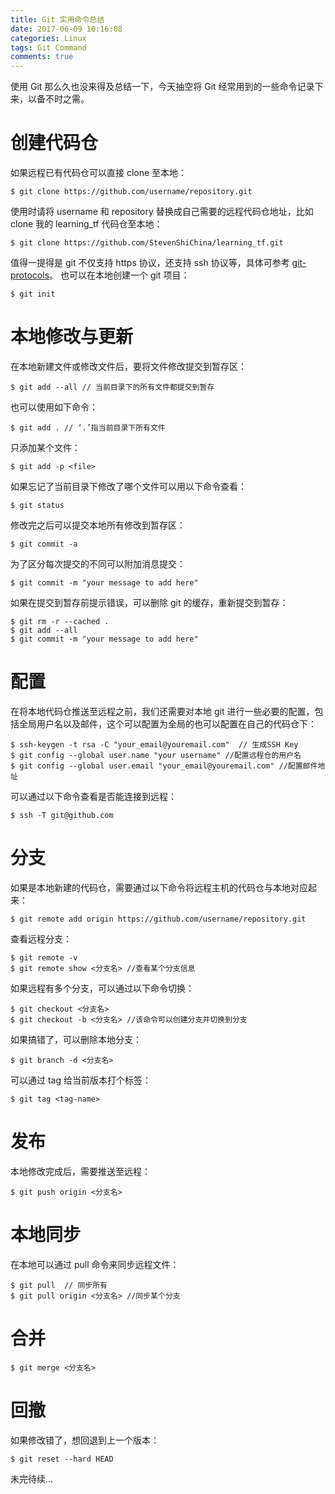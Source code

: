 ```yaml
---
title: Git 实用命令总结
date: 2017-06-09 10:16:08
categories: Linux
tags: Git Command
comments: true
---
```

使用 Git 那么久也没来得及总结一下，今天抽空将 Git 经常用到的一些命令记录下来，以备不时之需。
# 创建代码仓
如果远程已有代码仓可以直接 clone 至本地：
   ```
 $ git clone https://github.com/username/repository.git
   ```
使用时请将 username 和 repository 替换成自己需要的远程代码仓地址，比如 clone 我的 learning_tf 代码仓至本地：
   ```
$ git clone https://github.com/StevenShiChina/learning_tf.git
   ```
值得一提得是 git 不仅支持 https 协议，还支持 ssh 协议等，具体可参考 [git-protocols](https://git-scm.com/book/id/v2/Git-on-the-Server-The-Protocols)。
也可以在本地创建一个 git 项目：
   ```
 $ git init
   ```
<!--more-->
# 本地修改与更新
在本地新建文件或修改文件后，要将文件修改提交到暂存区：
   ```
 $ git add --all // 当前目录下的所有文件都提交到暂存
   ```
也可以使用如下命令：
   ```
 $ git add . // ‘.’指当前目录下所有文件
   ```
只添加某个文件：
   ```
 $ git add -p <file>
   ```
如果忘记了当前目录下修改了哪个文件可以用以下命令查看：
   ```
 $ git status
   ```
修改完之后可以提交本地所有修改到暂存区：
   ```
 $ git commit -a
   ```
为了区分每次提交的不同可以附加消息提交：
   ```
 $ git commit -m "your message to add here"
   ```
 如果在提交到暂存前提示错误，可以删除 git 的缓存，重新提交到暂存：
   ```
 $ git rm -r --cached .
 $ git add --all
 $ git commit -m "your message to add here"
   ```

# 配置
在将本地代码仓推送至远程之前，我们还需要对本地 git 进行一些必要的配置，包括全局用户名以及邮件，这个可以配置为全局的也可以配置在自己的代码仓下：
   ```
 $ ssh-keygen -t rsa -C "your_email@youremail.com"  // 生成SSH Key
 $ git config --global user.name "your username" //配置远程仓的用户名
 $ git config --global user.email "your_email@youremail.com" //配置邮件地址
   ```
可以通过以下命令查看是否能连接到远程：
   ```
 $ ssh -T git@github.com
   ```
# 分支
如果是本地新建的代码仓，需要通过以下命令将远程主机的代码仓与本地对应起来：
   ```
 $ git remote add origin https://github.com/username/repository.git
   ```
查看远程分支：
   ```
 $ git remote -v
 $ git remote show <分支名> //查看某个分支信息
   ```
如果远程有多个分支，可以通过以下命令切换：
   ```
 $ git checkout <分支名>
 $ git checkout -b <分支名> //该命令可以创建分支并切换到分支
   ```
如果搞错了，可以删除本地分支：
   ```
 $ git branch -d <分支名>
   ```
可以通过 tag 给当前版本打个标签：
   ```
 $ git tag <tag-name>
   ```
# 发布
本地修改完成后，需要推送至远程：
   ```
 $ git push origin <分支名>
   ```
# 本地同步
在本地可以通过 pull 命令来同步远程文件：
   ```
 $ git pull  // 同步所有
 $ git pull origin <分支名> //同步某个分支
   ```
# 合并

   ```
 $ git merge <分支名>
   ```
# 回撤
如果修改错了，想回退到上一个版本：
   ```
 $ git reset --hard HEAD
   ```
未完待续...